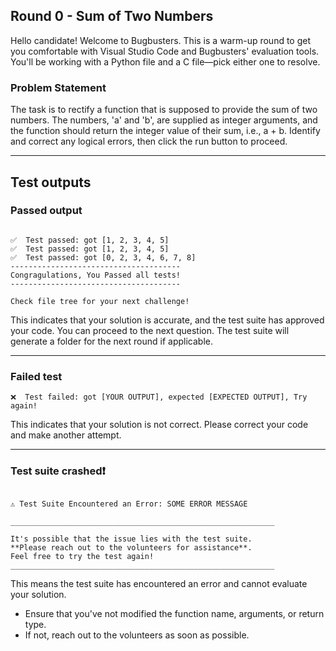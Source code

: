 ## Round 0 - Sum of Two Numbers

Hello candidate! Welcome to Bugbusters. This is a warm-up round to get you comfortable with Visual Studio Code and Bugbusters' evaluation tools. You'll be working with a Python file and a C file—pick either one to resolve.

### Problem Statement
The task is to rectify a function that is supposed to provide the sum of two numbers. The numbers, 'a' and 'b', are supplied as integer arguments, and the function should return the integer value of their sum, i.e., a + b. Identify and correct any logical errors, then click the run button to proceed.

---

## Test outputs

### Passed output

```

✅  Test passed: got [1, 2, 3, 4, 5]
✅  Test passed: got [1, 2, 3, 4, 5]
✅  Test passed: got [0, 2, 3, 4, 6, 7, 8]
--------------------------------------
Congragulations, You Passed all tests!
--------------------------------------

Check file tree for your next challenge!
```

This indicates that your solution is accurate, and the test suite has approved your code. You can proceed to the next question. The test suite will generate a folder for the next round if applicable.

---

### Failed test

```
❌  Test failed: got [YOUR OUTPUT], expected [EXPECTED OUTPUT], Try again!
```

This indicates that your solution is not correct. Please correct your code and make another attempt.

---

### Test suite crashed❗

```

⚠️ Test Suite Encountered an Error: SOME ERROR MESSAGE

___________________________________________________________

It's possible that the issue lies with the test suite.
**Please reach out to the volunteers for assistance**.
Feel free to try the test again!
___________________________________________________________
```


This means the test suite has encountered an error and cannot evaluate your solution.

- Ensure that you've not modified the function name, arguments, or return type.
- If not, reach out to the volunteers as soon as possible.
